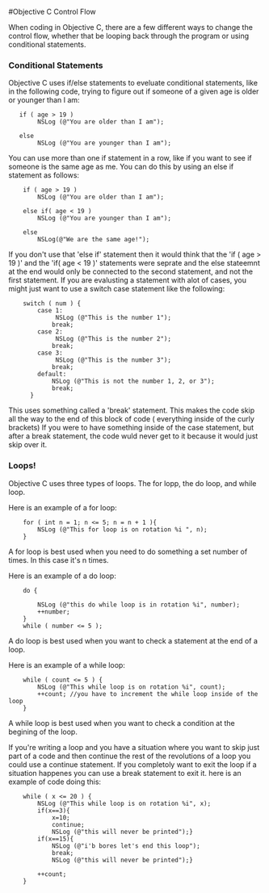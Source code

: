 #Objective C Control Flow

When coding in Objective C, there are a few different ways to change the control flow, whether that be looping back through the program
or using conditional statements. 

### Conditional Statements

Objective C uses if/else statements to eveluate conditional statements, like in the following code, trying to figure out if someone of 
a given age is older or younger than I am: 

       if ( age > 19 )
            NSLog (@"You are older than I am");
    
       else
            NSLog (@"You are younger than I am");
        
 
You can use more than one if statement in a row, like if you want to see if someone is the same age as me. You can do this by using an else if
statement as follows: 

        if ( age > 19 )
            NSLog (@"You are older than I am");
    
        else if( age < 19 )
            NSLog (@"You are younger than I am");
        
        else
            NSLog(@"We are the same age!");
      

If you don't use that 'else if' statement then it would think that the 'if ( age > 19 )' and the 'if( age < 19 )' statements were seprate 
and the else stateemnt at the end would only be connected to the second statement, and not the first statement. If you are evalusting a statement
with alot of cases, you might just want to use a switch case statement like the following: 

        switch ( num ) {
            case 1:
                 NSLog (@"This is the number 1");
                break;
            case 2:
                 NSLog (@"This is the number 2");
                break;
            case 3:
                 NSLog (@"This is the number 3");
                break;
            default:
                NSLog (@"This is not the number 1, 2, or 3");
                break;
          }

This uses something called a 'break' statement. This makes the code skip all the way to the end of this  block of code ( everything inside of the curly brackets)
If you were to have something inside of the case statement, but after a break statement, the code wuld never get to it because it would just skip over it. 

### Loops!

Objective C uses three types of loops. The for lopp, the do loop, and while loop. 

Here is an example of a for loop: 

        for ( int n = 1; n <= 5; n = n + 1 ){
            NSLog (@"This for loop is on rotation %i ", n);
        }
A for loop is best used when you need to do something a set number of times. In this case it's n times. 

Here is an example of a do loop: 

        do {
            
            NSLog (@"this do while loop is in rotation %i", number);
            ++number;
        }
        while ( number <= 5 );
A do loop is best used when you want to check a statement at the end of a loop. 

Here is an example of a while loop: 

        while ( count <= 5 ) {
            NSLog (@"This while loop is on rotation %i", count);
            ++count; //you have to increment the while loop inside of the loop
        }
A while loop is best used when you want to check a condition at the begining of the loop. 

If you're writing a loop and you have a situation where you want to skip just part of a code and then continue the rest of the revolutions of a loop you could use a continue statement. 
If you completoly want to exit the loop if a situation happenes you can use a break statement to exit it. here is an example of code doing this: 

        while ( x <= 20 ) {
            NSLog (@"This while loop is on rotation %i", x);
            if(x==3){
                x=10;
                continue;
                NSLog (@"this will never be printed");}
            if(x==15){
                NSLog (@"i'b bores let's end this loop");
                break;
                NSLog (@"this will never be printed");}
        
            ++count; 
        }



